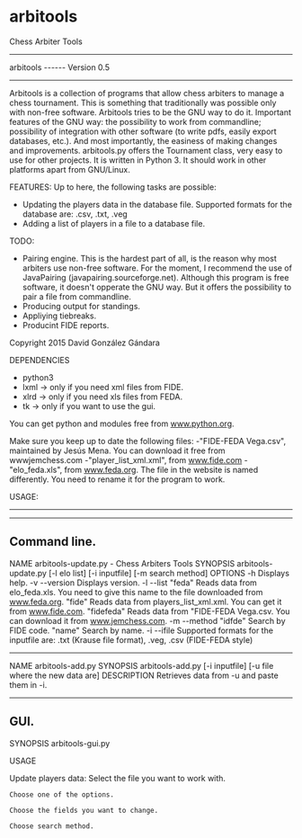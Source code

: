 # arbitools
Chess Arbiter Tools
********************************************************************************************
arbitools    ------ Version 0.5
*********************************************************************************************

Arbitools is a collection of programs that allow chess arbiters to manage a chess tournament. This is something that traditionally was possible only with non-free software. Arbitools tries to be the GNU way to do it. Important features of the GNU way: the possibility to work from commandline; possibility of integration with other software (to write pdfs, easily export databases, etc.). And most importantly, the easiness of making changes and improvements.
arbitools.py offers the Tournament class, very easy to use for other projects.
It is written in Python 3. It should work in other platforms apart from GNU/Linux.

FEATURES:
Up to here, the following tasks are possible:

- Updating the players data in the database file. Supported formats for the database are: .csv, .txt, .veg
- Adding a list of players in a file to a database file.

TODO:
- Pairing engine. This is the hardest part of all, is the reason why most arbiters use non-free software. For the moment, I recommend the use of JavaPairing (javapairing.sourceforge.net). Although this program is free software, it doesn't opperate the GNU way. But it offers the possibility to pair a file from commandline.
- Producing output for standings.
- Appliying tiebreaks.
- Producint FIDE reports.



Copyright 2015 David González Gándara

DEPENDENCIES
- python3
- lxml -> only if you need xml files from FIDE.
- xlrd -> only if you need xls files from FEDA.
- tk -> only if you want to use the gui.

You can get python and modules free from www.python.org.

Make sure you keep up to date the following files:
-"FIDE-FEDA Vega.csv", maintained by Jesús Mena. You can download it free from wwwjemchess.com
-"player_list_xml.xml", from www.fide.com
-"elo_feda.xls", from www.feda.org. The file in the website is named differently. You need to rename it for the program to work.

USAGE:
**********************************


-----------------------------------------------
Command line.
-----------------------------------------------
NAME
	arbitools-update.py - Chess Arbiters Tools
SYNOPSIS
	arbitools-update.py [-l elo list] [-i inputfile] [-m search method]
OPTIONS
-h
	Displays help.
-v --version
	Displays version.
-l --list
	"feda" Reads data from elo_feda.xls. You need to give this name to the file downloaded from www.feda.org.
	"fide" Reads data from players_list_xml.xml. You can get it from www.fide.com.
	"fidefeda" Reads data from "FIDE-FEDA Vega.csv. You can download it from www.jemchess.com.
 -m --method
	"idfde" Search by FIDE code.
	"name" Search by name.
 -i --ifile
	Supported formats for the inputfile are: .txt (Krause file format), .veg, .csv (FIDE-FEDA style)
	
---------------------------------------------------
NAME
	arbitools-add.py
SYNOPSIS
	arbitools-add.py [-i inputfile] [-u file where the new data are]
DESCRIPTION
	Retrieves data from -u and paste them in -i.

---------------------------------------------
GUI.
---------------------------------------------

SYNOPSIS
	arbitools-gui.py
	
USAGE

Update players data:
	Select the file you want to work with.
	
	Choose one of the options.

	Choose the fields you want to change.

	Choose search method.
